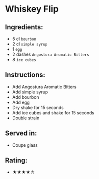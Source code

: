 # Whiskey Flip

## Ingredients:
- 5 cl `bourbon`
- 2 cl `simple syrup` <!-- - 1 cl `simple syrup` -->
- 1 `egg`
- 2 dashes `Angostura Aromatic Bitters` <!--  -->
- 8 `ice cubes`

## Instructions:
- Add Angostura Aromatic Bitters <!--  -->
- Add simple syrup
- Add bourbon
- Add egg
- Dry shake for 15 seconds
- Add ice cubes and shake for 15 seconds
- Double strain

## Served in:
- Coupe glass

## Rating:
- ★★★★☆